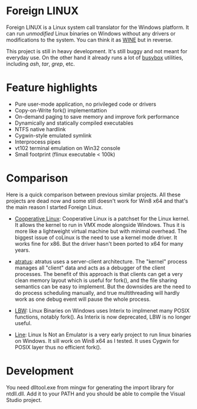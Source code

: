 Foreign LINUX
======

Foreign LINUX is a Linux system call translator for the Windows platform. It can run *unmodified* Linux binaries on Windows without any drivers or modifications to the system. You can think it as [WINE](http://www.winehq.org) but in reverse. 

This project is still in heavy development. It's still buggy and not meant for everyday use. On the other hand it already runs a lot of [busybox](http://busybox.net) utilities, including *ash*, *tar*, *grep*, etc.

Feature highlights
======

* Pure user-mode application, no privileged code or drivers
* Copy-on-Write fork() implementattion
* On-demand paging to save memory and improve fork performance
* Dynamically and statically compiled executables
* NTFS native hardlink
* Cygwin-style emulated symlink
* Interprocess pipes
* vt102 terminal emulation on Win32 console
* Small footprint (flinux executable < 100k)

Comparison
======
Here is a quick comparison between previous similar projects. All these projects are dead now and some still doesn't work for Win8 x64 and that's the main reason I started Foreign Linux.

* [Cooperative Linux](http://colinux.org): Cooperative Linux is a patchset for the Linux kernel. It allows the kernel to run in VMX mode alongside Windows. Thus it is more like a lightweight virtual machine but with minimal overhead. The biggest issue of coLinux is the need to use a kernel mode driver. It works fine for x86. But the driver hasn't been ported to x64 for many years.

* [atratus](http://atratus.org): atratus uses a server-client architecture. The "kernel" process manages all "client" data and acts as a debugger of the client processes. The benefit of this approach is that clients can get a very clean memory layout which is useful for fork(), and the file sharing semantics can be easy to implement. But the downsides are the need to do process scheduling manually, and true multithreading will hardly work as one debug event will pause the whole process.

* [LBW](http://lbw.sourceforge.net): Linux Binaries on Windows uses Interix to implmenet many POSIX functions, notably fork(). As Interix is now deprecated, LBW is no longer useful.

* [Line](http://sourceforge.net/projects/line): Linux Is Not an Emulator is a very early project to run linux binaries on Windows. It sill work on Win8 x64 as I tested. It uses Cygwin for POSIX layer thus no efficient fork().

Development
======
You need dlltool.exe from mingw for generating the import library for ntdll.dll. Add it to your PATH and you should be able to compile the Visual Studio project.

